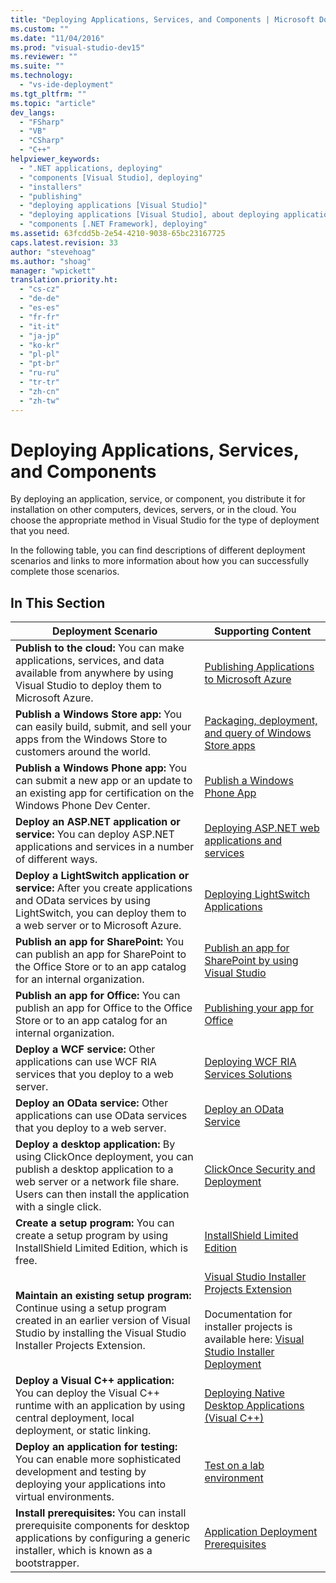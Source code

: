 ```yaml
---
title: "Deploying Applications, Services, and Components | Microsoft Docs"
ms.custom: ""
ms.date: "11/04/2016"
ms.prod: "visual-studio-dev15"
ms.reviewer: ""
ms.suite: ""
ms.technology: 
  - "vs-ide-deployment"
ms.tgt_pltfrm: ""
ms.topic: "article"
dev_langs: 
  - "FSharp"
  - "VB"
  - "CSharp"
  - "C++"
helpviewer_keywords: 
  - ".NET applications, deploying"
  - "components [Visual Studio], deploying"
  - "installers"
  - "publishing"
  - "deploying applications [Visual Studio]"
  - "deploying applications [Visual Studio], about deploying applications"
  - "components [.NET Framework], deploying"
ms.assetid: 63fcdd5b-2e54-4210-9038-65bc23167725
caps.latest.revision: 33
author: "stevehoag"
ms.author: "shoag"
manager: "wpickett"
translation.priority.ht: 
  - "cs-cz"
  - "de-de"
  - "es-es"
  - "fr-fr"
  - "it-it"
  - "ja-jp"
  - "ko-kr"
  - "pl-pl"
  - "pt-br"
  - "ru-ru"
  - "tr-tr"
  - "zh-cn"
  - "zh-tw"
---
```

# Deploying Applications, Services, and Components
By deploying an application, service, or component, you distribute it for installation on other computers, devices, servers, or in the cloud. You choose the appropriate method in Visual Studio for the type of deployment that you need.  
  
 In the following table, you can find descriptions of different deployment scenarios and links to more information about how you can successfully complete those scenarios.  
  
## In This Section  
  
|Deployment Scenario|Supporting Content|  
|-------------------------|------------------------|  
|**Publish to the cloud:** You can make applications, services, and data available from anywhere by using Visual Studio to deploy them to Microsoft Azure.|[Publishing Applications to Microsoft Azure](http://msdn.microsoft.com/library/windowsazure/ee460772.aspx)|  
|**Publish a Windows Store app:** You can easily build, submit, and sell your apps from the Windows Store to customers around the world.|[Packaging, deployment, and query of Windows Store apps](http://msdn.microsoft.com/library/hh446593\(v=vs.85\).aspx)|  
|**Publish a Windows Phone app:** You can submit a new app or an update to an existing app for certification on the Windows Phone Dev Center.|[Publish a Windows Phone App](http://dev.windowsphone.com/publish)|  
|**Deploy an ASP.NET application or service:** You can deploy ASP.NET applications and services in a number of different ways.|[Deploying ASP.NET web applications and services](http://www.asp.net/aspnet/overview/deployment)|  
|**Deploy a LightSwitch application or service:** After you create applications and OData services by using LightSwitch, you can deploy them to a web server or to Microsoft Azure.|[Deploying LightSwitch Applications](../Topic/Deploying%20LightSwitch%20Applications.md)|  
|**Publish an app for SharePoint:** You can publish an app for SharePoint to the Office Store or to an app catalog for an internal organization.|[Publish an app for SharePoint by using Visual Studio](http://msdn.microsoft.com/library/office/jj220044\(v=office.15\).aspx)|  
|**Publish an app for Office:** You can publish an app for Office to the Office Store or to an app catalog for an internal organization.|[Publishing your app for Office](http://msdn.microsoft.com/library/office/fp123515.aspx)|  
|**Deploy a WCF service:** Other applications can use WCF RIA services that you deploy to a web server.|[Deploying WCF RIA Services Solutions](http://msdn.microsoft.com/library/ff426912\(v=vs.91\).aspx)|  
|**Deploy an OData service:** Other applications can use OData services that you deploy to a web server.|[Deploy an OData Service](http://msdn.microsoft.com/library/hh973447.aspx)|  
|**Deploy a desktop application:** By using ClickOnce deployment, you can publish a desktop application to a web server or a network file share. Users can then install the application with a single click.|[ClickOnce Security and Deployment](../deployment/clickonce-security-and-deployment.md)|  
|**Create a setup program:** You can create a setup program by using InstallShield Limited Edition, which is free.|[InstallShield Limited Edition](../deployment/installshield-limited-edition.md)|  
|**Maintain an existing setup program:** Continue using a setup program created in an earlier version of Visual Studio by installing the Visual Studio Installer Projects Extension.|[Visual Studio Installer Projects Extension](http://blogs.msdn.com/b/visualstudio/archive/2014/04/17/visual-studio-installer-projects-extension.aspx)<br /><br /> Documentation for installer projects is available here: [Visual Studio Installer Deployment](http://msdn.microsoft.com/library/2kt85ked\(v=vs.100\).aspx)|  
|**Deploy a Visual C++ application:** You can deploy the Visual C++ runtime with an application by using central deployment, local deployment, or static linking.|[Deploying Native Desktop Applications (Visual C++)](http://msdn.microsoft.com/library/zebw5zk9.aspx)|  
|**Deploy an application for testing:** You can enable more sophisticated development and testing by deploying your applications into virtual environments.|[Test on a lab environment](/devops-test-docs/test/test-on-a-lab-environment)|  
|**Install prerequisites:** You can install prerequisite components for desktop applications by configuring a generic installer, which is known as a bootstrapper.|[Application Deployment Prerequisites](../deployment/application-deployment-prerequisites.md)|